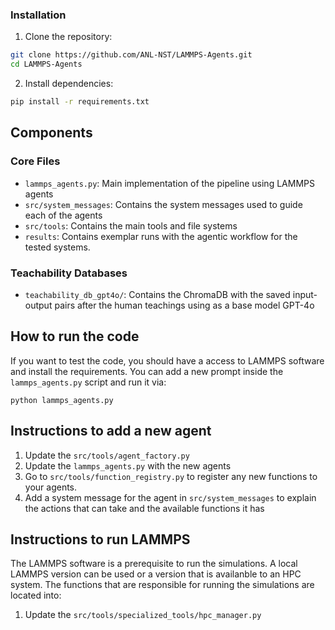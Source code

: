 ### Installation

1. Clone the repository:
```bash
git clone https://github.com/ANL-NST/LAMMPS-Agents.git
cd LAMMPS-Agents
```

2. Install dependencies:
```bash
pip install -r requirements.txt
```

## Components

### Core Files
- `lammps_agents.py`: Main implementation of the pipeline using LAMMPS agents
- `src/system_messages`: Contains the system messages used to guide each of the agents
- `src/tools`: Contains the main tools and file systems
- `results`: Contains exemplar runs with the agentic workflow for the tested systems.

### Teachability Databases
- `teachability_db_gpt4o/`: Contains the ChromaDB with the saved input-output pairs after the human teachings using as a base model GPT-4o


## How to run the code
If you want to test the code, you should have a access to LAMMPS software and install the requirements. You can add a new prompt inside the `lammps_agents.py` script and run it via:
```
python lammps_agents.py

```

## Instructions to add a new agent
1. Update the `src/tools/agent_factory.py`
2. Update the `lammps_agents.py` with the new agents
3. Go to `src/tools/function_registry.py` to register any new functions to your agents.
4. Add a system message for the agent in `src/system_messages` to explain the actions that can take and the available functions it has 


## Instructions to run LAMMPS 
The LAMMPS software is a prerequisite to run the simulations. A local LAMMPS version can be used or a version that is availanble to an HPC system. The functions that are responsible for running the simulations are located into: 
1. Update the `src/tools/specialized_tools/hpc_manager.py`